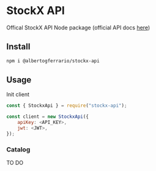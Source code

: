 
# StockX API

Offical StockX API Node package (official API docs [here](https://developer.stockx.com/openapi/reference/overview))

## Install

```bash
npm i @albertogferrario/stockx-api
```

## Usage

Init client

```javascript
const { StockxApi } = require("stockx-api");

const client = new StockxApi({
    apiKey: <API_KEY>,
    jwt: <JWT>,
});
```

### Catalog

TO DO
